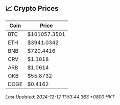## 📈 Crypto Prices

| Coin | Price |
| ---- | ----- |
| BTC | $101057.3501 |
| ETH | $3941.0342 |
| BNB | $720.4416 |
| CRV | $1.1818 |
| ARB | $1.0614 |
| OKB | $55.8732 |
| DOGE | $0.4162 |

_Last Updated: 2024-12-12 11:53:44.363 +0800 HKT_